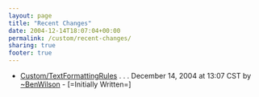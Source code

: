 ```yaml
---
layout: page
title: "Recent Changes"
date: 2004-12-14T18:07:04+00:00
permalink: /custom/recent-changes/
sharing: true
footer: true
---
```


* [Custom/TextFormattingRules](/custom/custom/text-formatting-rules)  . . . December 14, 2004 at 13:07 CST by [~BenWilson](/custom/~ben-wilson) - [=Initially Written=] 
